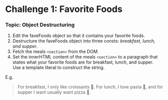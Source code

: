 # Challenge 1: Favorite Foods

### Topic: Object Destructuring

1. Edit the faveFoods object so that it contains your favorite foods.
2. Destructure the faveFoods object into three consts: _breakfast, lunch, and supper_.
3. Fetch the meals `<section>` from the DOM.
4. Set the innerHTML content of the meals `<section>` to a paragraph that states what your favorite foods are for breakfast, lunch, and supper.  
   Use a template literal to construct the string.

E.g.

> For breakfast, I only like croissants 🥐. For lunch, I love pasta 🍝,
> and for supper I want usually want pizza 🍕.
